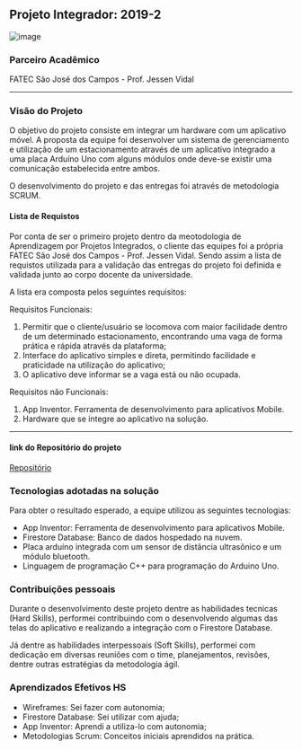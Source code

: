 ## Projeto Integrador: 2019-2

![image](https://user-images.githubusercontent.com/56441534/133120210-1783a904-faae-450b-ab2f-208d5c2495b0.png)

### Parceiro Acadêmico
FATEC São José dos Campos - Prof. Jessen Vidal

***

### Visão do Projeto
O objetivo do projeto consiste em integrar um hardware com um aplicativo móvel.
A proposta da equipe foi desenvolver um sistema de gerenciamento e utilização de um estacionamento através de um aplicativo integrado a uma placa Arduíno Uno com alguns módulos onde deve-se existir uma comunicação estabelecida entre ambos. 

O desenvolvimento do projeto e das entregas foi através de metodologia SCRUM.

#### Lista de Requistos 
Por conta de ser o primeiro projeto dentro da meotodologia de Aprendizagem por Projetos Integrados, o cliente das equipes foi a própria FATEC São José dos Campos - Prof. Jessen Vidal. Sendo assim a lista de requistos utilizada para a validação das entregas do projeto foi definida e validada junto ao corpo docente da universidade. 

A lista era composta pelos seguintes requisitos:

Requisitos Funcionais:
1. Permitir que o cliente/usuário se locomova com maior facilidade dentro de um determinado estacionamento, encontrando uma vaga de forma prática e rápida através da plataforma;
2. Interface do aplicativo simples e direta, permitindo facilidade e praticidade na utilização do aplicativo;
3. O aplicativo deve informar se a vaga está ou não ocupada.


Requisitos não Funcionais:
1. App Inventor. Ferramenta de desenvolvimento para aplicativos Mobile.
2. Hardware que se integre ao aplicativo na solução.

***

#### link do Repositório do projeto
[Repositório](https://github.com/LeonardoMessias98/Smartparking)


### Tecnologias adotadas na solução
Para obter o resultado esperado, a equipe utilizou as seguintes tecnologias:

- App Inventor: Ferramenta de desenvolvimento para aplicativos Mobile.
- Firestore Database: Banco de dados hospedado na nuvem.
- Placa arduíno integrada com um sensor de distância ultrasônico e um módulo bluetooth.
- Linguagem de programação C++ para programação do Arduino Uno.

### Contribuições pessoais
Durante o desenvolvimento deste projeto dentre as habilidades tecnicas (Hard Skills), performei contribuindo com o desenvolvendo algumas das telas do aplicativo e realizando a integração com o Firestore Database. 

Já dentre as habilidades interpessoais (Soft Skills), performei com dedicação em diversas reuniões com o time, planejamentos, revisões, dentre outras estratégias da metodologia ágil.

### Aprendizados Efetivos HS
- Wireframes: Sei fazer com autonomia;
- Firestore Database: Sei utilizar com ajuda;
- App Inventor: Aprendi a utiliza-lo com autonomia;
- Metodologias Scrum: Conceitos iniciais aprendidos na prática.
